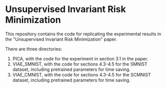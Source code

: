 # Unsupervised Invariant Risk Minimization
This repository contains the code for replicating the experimental results in the "Unsupervised Invariant Risk Minimization" paper.

There are three directories:
1. PICA, with the code for the experiment in section 3.1 in the paper.
2. VIAE_SMNIST, with the code for sections 4.3-4.5 for the SMNIST dataset, including pretrained parameters for time saving.
3. VIAE_CMNIST, with the code for sections 4.3-4.5 for the SCMNIST dataset, including pretrained parameters for time saving.
